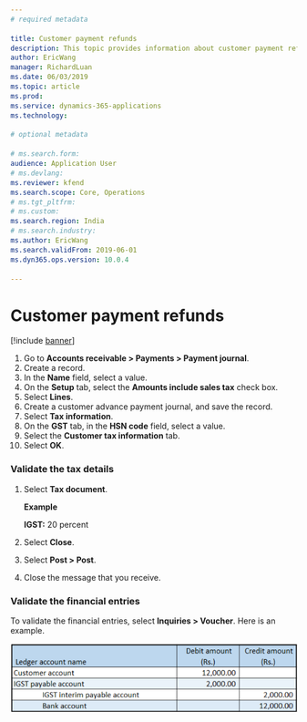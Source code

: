 ```yaml
---
# required metadata

title: Customer payment refunds
description: This topic provides information about customer payment refunds.
author: EricWang
manager: RichardLuan
ms.date: 06/03/2019
ms.topic: article
ms.prod: 
ms.service: dynamics-365-applications
ms.technology: 

# optional metadata

# ms.search.form: 
audience: Application User
# ms.devlang: 
ms.reviewer: kfend
ms.search.scope: Core, Operations
# ms.tgt_pltfrm: 
# ms.custom: 
ms.search.region: India
# ms.search.industry: 
ms.author: EricWang
ms.search.validFrom: 2019-06-01
ms.dyn365.ops.version: 10.0.4

---
```


# Customer payment refunds

[!include [banner](../includes/banner.md)]

1. Go to **Accounts receivable \> Payments \> Payment journal**.
2. Create a record.
3. In the **Name** field, select a value.
4. On the **Setup** tab, select the **Amounts include sales tax** check box.
5. Select **Lines**.
6. Create a customer advance payment journal, and save the record.
7. Select **Tax information**.
8. On the **GST** tab, in the **HSN code** field, select a value.
9. Select the **Customer tax information** tab.
10. Select **OK**.

### Validate the tax details

1. Select **Tax document**.

    **Example**

    **IGST:** 20 percent

2. Select **Close**.
3. Select **Post \> Post**.
4. Close the message that you receive.

### Validate the financial entries

To validate the financial entries, select **Inquiries \> Voucher**. Here is an example.

![Example of financial entries](media/Annotation-2019-05-21-132929.png)
